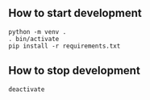 ## How to start development

```
python -m venv .
. bin/activate
pip install -r requirements.txt
```

## How to stop development

```
deactivate
```
